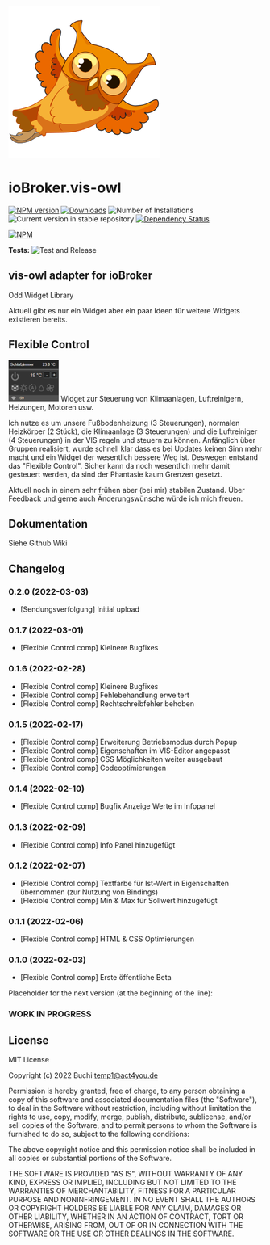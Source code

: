 ![Logo](admin/vis-owl.png)
# ioBroker.vis-owl

[![NPM version](https://img.shields.io/npm/v/iobroker.vis-owl.svg)](https://www.npmjs.com/package/iobroker.vis-owl)
[![Downloads](https://img.shields.io/npm/dm/iobroker.vis-owl.svg)](https://www.npmjs.com/package/iobroker.vis-owl)
![Number of Installations](https://iobroker.live/badges/vis-owl-installed.svg)
![Current version in stable repository](https://iobroker.live/badges/vis-owl-stable.svg)
[![Dependency Status](https://img.shields.io/david/gerbuchner/iobroker.vis-owl.svg)](https://david-dm.org/gerbuchner/iobroker.vis-owl)

[![NPM](https://nodei.co/npm/iobroker.vis-owl.png?downloads=true)](https://nodei.co/npm/iobroker.vis-owl/)

**Tests:** ![Test and Release](https://github.com/gerbuchner/ioBroker.vis-owl/workflows/Test%20and%20Release/badge.svg)

## vis-owl adapter for ioBroker

Odd Widget Library

Aktuell gibt es nur ein Widget aber ein paar Ideen für weitere Widgets existieren bereits.

## Flexible Control
<img src="widgets/vis-owl/img/vis-owlfcc.png">
Widget zur Steuerung von Klimaanlagen, Luftreinigern, Heizungen, Motoren usw.

Ich nutze es um unsere Fußbodenheizung (3 Steuerungen), normalen Heizkörper (2 Stück), die Klimaanlage (3 Steuerungen) und die Luftreiniger (4 Steuerungen) in der VIS regeln und steuern zu können. Anfänglich über Gruppen realisiert, wurde schnell klar dass es bei Updates keinen Sinn mehr macht und ein Widget der wesentlich bessere Weg ist. Deswegen entstand das "Flexible Control". Sicher kann da noch wesentlich mehr damit gesteuert werden, da sind der Phantasie kaum Grenzen gesetzt.

Aktuell noch in einem sehr frühen aber (bei mir) stabilen Zustand. Über Feedback und gerne auch Änderungswünsche würde ich mich freuen.


## Dokumentation
Siehe Github Wiki


## Changelog
### 0.2.0 (2022-03-03)
* [Sendungsverfolgung] Initial upload
### 0.1.7 (2022-03-01)
* [Flexible Control comp] Kleinere Bugfixes
### 0.1.6 (2022-02-28)
* [Flexible Control comp] Kleinere Bugfixes
* [Flexible Control comp] Fehlebehandlung erweitert
* [Flexible Control comp] Rechtschreibfehler behoben
### 0.1.5 (2022-02-17)
* [Flexible Control comp] Erweiterung Betriebsmodus durch Popup
* [Flexible Control comp] Eigenschaften im VIS-Editor angepasst
* [Flexible Control comp] CSS Möglichkeiten weiter ausgebaut
* [Flexible Control comp] Codeoptimierungen
### 0.1.4 (2022-02-10)
* [Flexible Control comp] Bugfix Anzeige Werte im Infopanel
### 0.1.3 (2022-02-09)
* [Flexible Control comp] Info Panel hinzugefügt
### 0.1.2 (2022-02-07)
* [Flexible Control comp] Textfarbe für Ist-Wert in Eigenschaften übernommen (zur Nutzung von Bindings)
* [Flexible Control comp] Min & Max für Sollwert hinzugefügt
### 0.1.1 (2022-02-06)
* [Flexible Control comp] HTML & CSS Optimierungen
### 0.1.0 (2022-02-03)
* [Flexible Control comp] Erste öffentliche Beta

Placeholder for the next version (at the beginning of the line):
### **WORK IN PROGRESS**


## License
MIT License

Copyright (c) 2022 Buchi <temp1@act4you.de>

Permission is hereby granted, free of charge, to any person obtaining a copy
of this software and associated documentation files (the "Software"), to deal
in the Software without restriction, including without limitation the rights
to use, copy, modify, merge, publish, distribute, sublicense, and/or sell
copies of the Software, and to permit persons to whom the Software is
furnished to do so, subject to the following conditions:

The above copyright notice and this permission notice shall be included in all
copies or substantial portions of the Software.

THE SOFTWARE IS PROVIDED "AS IS", WITHOUT WARRANTY OF ANY KIND, EXPRESS OR
IMPLIED, INCLUDING BUT NOT LIMITED TO THE WARRANTIES OF MERCHANTABILITY,
FITNESS FOR A PARTICULAR PURPOSE AND NONINFRINGEMENT. IN NO EVENT SHALL THE
AUTHORS OR COPYRIGHT HOLDERS BE LIABLE FOR ANY CLAIM, DAMAGES OR OTHER
LIABILITY, WHETHER IN AN ACTION OF CONTRACT, TORT OR OTHERWISE, ARISING FROM,
OUT OF OR IN CONNECTION WITH THE SOFTWARE OR THE USE OR OTHER DEALINGS IN THE
SOFTWARE.
